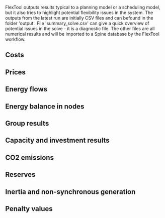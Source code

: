 FlexTool outputs results typical to a planning model or a scheduling model, but it also tries to highlight potential flexibility issues in the system. 
The outputs from the latest run are initially CSV files and can befound in the folder 'output'. File 'summary_solve.csv' can give a quick overview
of potential issues in the solve - it is a diagnostic file. The other files are all numerical results and will be imported to a Spine database by the FlexTool
workflow.

## Costs

## Prices

## Energy flows

## Energy balance in nodes

## Group results

## Capacity and investment results

## CO2 emissions

## Reserves

## Inertia and non-synchronous generation

## Penalty values

